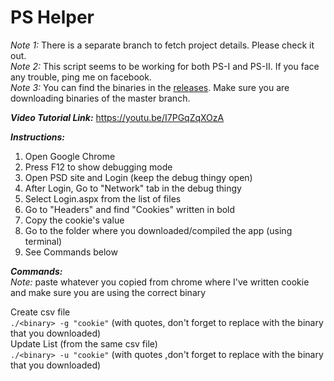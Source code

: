 # PS Helper  
_Note 1:_ There is a separate branch to fetch project details. Please check it out.  
_Note 2:_ This script seems to be working for both PS-I and PS-II. If you face any trouble, ping me on facebook.  
_Note 3:_ You can find the binaries in the [releases](https://github.com/rutvora/PS_Helper/releases). Make sure you are downloading binaries of the master branch.  

**_Video Tutorial Link:_** https://youtu.be/I7PGqZqXOzA  

**_Instructions:_**
1. Open Google Chrome
2. Press F12 to show debugging mode
3. Open PSD site and Login (keep the debug thingy open)
4. After Login, Go to "Network" tab in the debug thingy
5. Select Login.aspx from the list of files
6. Go to "Headers" and find "Cookies" written in bold
7. Copy the cookie's value
8. Go to the folder where you downloaded/compiled the app (using terminal)
9. See Commands below

**_Commands:_**  
_Note:_ paste whatever you copied from chrome where I've written cookie and make sure you are using the correct binary  

Create csv file  
`./<binary> -g "cookie"` (with quotes, don't forget to replace <binary> with the binary that you downloaded)  
Update List (from the same csv file)  
`./<binary> -u "cookie"` (with quotes ,don't forget to replace <binary> with the binary that you downloaded)
 
